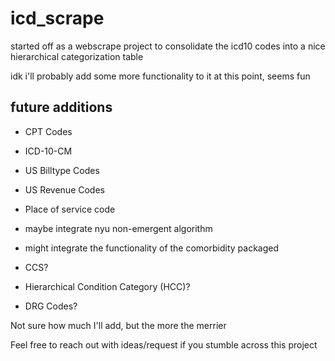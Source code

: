 # icd_scrape

started off as a webscrape project to consolidate the icd10 codes into a nice hierarchical categorization table

idk i'll probably add some more functionality to it at this point, seems fun 

## future additions

- CPT Codes
- ICD-10-CM
- US Billtype Codes
- US Revenue Codes
- Place of service code

- maybe integrate nyu non-emergent algorithm
- might integrate the functionality of the comorbidity packaged
- CCS?
- Hierarchical Condition Category (HCC)?
- DRG Codes?

Not sure how much I'll add, but the more the merrier 

Feel free to reach out with ideas/request if you stumble across this project 
